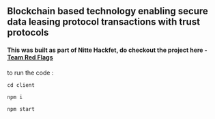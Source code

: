 
## Blockchain based technology enabling secure data leasing protocol transactions with trust protocols

#### This was built as part of Nitte Hackfet, do checkout the project here - [Team Red Flags](https://github.com/hackfest-dev/HF24-Red-Flags)

to run the code :

```
cd client
```
```
npm i
```
```
npm start
```
